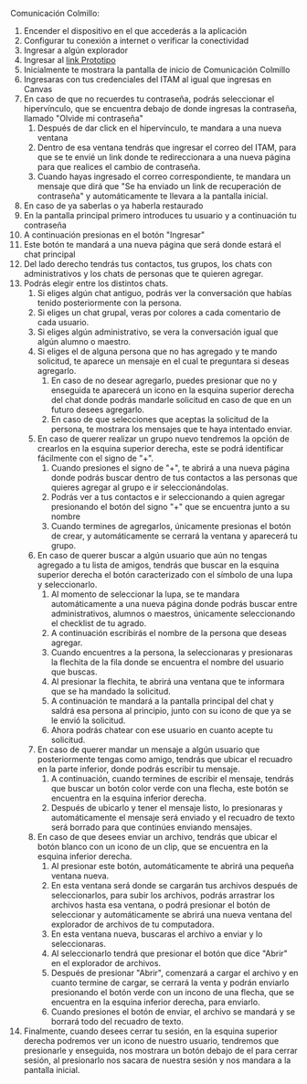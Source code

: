 Comunicación Colmillo:
 1. Encender el dispositivo en el que accederás a la aplicación
 1. Configurar tu conexión a internet o verificar la conectividad
 1. Ingresar a algún explorador
 1. Ingresar al [link Prototipo](https://pr.to/9Q0PLU/)
 1. Inicialmente te mostrara la pantalla de inicio de Comunicación Colmillo
 1. Ingresaras con tus credenciales del ITAM al igual que ingresas en Canvas
 1. En caso de que no recuerdes tu contraseña, podrás seleccionar el hipervínculo, que se encuentra debajo de donde ingresas la contraseña, llamado "Olvide mi contraseña"
    1. Después de dar click en el hipervínculo, te mandara a una nueva ventana
    1. Dentro de esa ventana tendrás que ingresar el correo del ITAM, para que se te envié un link donde te redireccionara a una nueva página para que realices el cambio de contraseña.
    1. Cuando hayas ingresado el correo correspondiente, te mandara un mensaje que dirá que "Se ha enviado un link de recuperación de contraseña" y automáticamente te llevara a la pantalla inicial.
 1. En caso de ya saberlas o ya haberla restaurado
 1. En la pantalla principal primero introduces tu usuario y a continuación tu contraseña
 1. A continuación presionas en el botón "Ingresar"
 1. Este botón te mandará a una nueva página que será donde estará el chat principal
 1. Del lado derecho tendrás tus contactos, tus grupos, los chats con administrativos y los chats de personas que te quieren agregar.
 1. Podrás elegir entre los distintos chats.
    1. Si eliges algún chat antiguo, podrás ver la conversación que habías tenido posteriormente con la persona.
    1. Si eliges un chat grupal, veras por colores a cada comentario de cada usuario.
    1. Si eliges algún administrativo, se vera la conversación igual que algún alumno o maestro.
    1. Si eliges el de alguna persona que no has agregado y te mando solicitud, te aparece un mensaje en el cual te preguntara si deseas agregarlo.
       1. En caso de no desear agregarlo, puedes presionar que no y enseguida te aparecerá un icono en la esquina superior derecha del chat donde podrás mandarle solicitud en caso de que en un futuro desees agregarlo.
       1. En caso de que selecciones que aceptas la solicitud de la persona, te mostrara los mensajes que te haya intentado enviar.
    1. En caso de querer realizar un grupo nuevo tendremos la opción de crearlos en la esquina superior derecha, este se podrá identificar fácilmente con el signo de "+".
       1. Cuando presiones el signo de "+", te abrirá a una nueva página donde podrás buscar dentro de tus contactos a las personas que quieres agregar al grupo e ir seleccionándolas.
       1. Podrás ver a tus contactos e ir seleccionando a quien agregar presionando el botón del signo "+" que se encuentra junto a su nombre
       1. Cuando termines de agregarlos, únicamente presionas el botón de crear, y automáticamente se cerrará la ventana y aparecerá tu grupo.
    1. En caso de querer buscar a algún usuario que aún no tengas agregado a tu lista de amigos, tendrás que buscar en la esquina superior derecha el botón caracterizado con el símbolo de una lupa y seleccionarlo.
       1. Al momento de seleccionar la lupa, se te mandara automáticamente a una nueva página donde podrás buscar entre administrativos, alumnos o maestros, únicamente seleccionando el checklist de tu agrado.
       1. A continuación escribirás el nombre de la persona que deseas agregar.
       1. Cuando encuentres a la persona, la seleccionaras y presionaras la flechita de la fila donde se encuentra el nombre del usuario que buscas.
       1. Al presionar la flechita, te abrirá una ventana que te informara que se ha mandado la solicitud.
       1. A continuación te mandará a la pantalla principal del chat y saldrá esa persona al principio, junto con su icono de que ya se le envió la solicitud.
       1. Ahora podrás chatear con ese usuario en cuanto acepte tu solicitud.
    1. En caso de querer mandar un mensaje a algún usuario que posteriormente tengas como amigo, tendrás que ubicar el recuadro en la parte inferior, donde podrás escribir tu mensaje.
       1. A continuación, cuando termines de escribir el mensaje, tendrás que buscar un botón color verde con una flecha, este botón se encuentra en la esquina inferior derecha.
       1. Después de ubicarlo y tener el mensaje listo, lo presionaras y automáticamente el mensaje será enviado y el recuadro de texto será borrado para que continúes enviando mensajes.
    1. En caso de que desees enviar un archivo, tendrás que ubicar el botón blanco con un icono de un clip, que se encuentra en la esquina inferior derecha.
       1. Al presionar este botón, automáticamente te abrirá una pequeña ventana nueva.
       1. En esta ventana será donde se cargarán tus archivos después de seleccionarlos, para subir los archivos, podrás arrastrar los archivos hasta esa ventana, o podrá presionar el botón de seleccionar y automáticamente se abrirá una nueva ventana del explorador de archivos de tu computadora.
       1. En esta ventana nueva, buscaras el archivo a enviar y lo seleccionaras.
       1. Al seleccionarlo tendrá que presionar el botón que dice "Abrir" en el explorador de archivos.
       1. Después de presionar "Abrir", comenzará a cargar el archivo y en cuanto termine de cargar, se cerrará la venta y podrán enviarlo presionando el botón verde con un incono de una flecha, que se encuentra en la esquina inferior derecha, para enviarlo.
       1. Cuando presiones el botón de enviar, el archivo se mandará y se borrará todo del recuadro de texto.
 1. Finalmente, cuando desees cerrar tu sesión, en la esquina superior derecha podremos ver un icono de nuestro usuario, tendremos que presionarle y enseguida, nos mostrara un botón debajo de el para cerrar sesión, al presionarlo nos sacara de nuestra sesión y nos mandara a la pantalla inicial.
      

